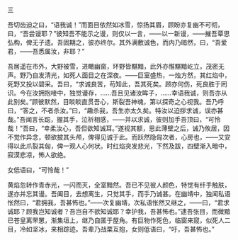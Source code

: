 三

  

吾切齿迫之曰，“语我诚！”而面目依然如冰雪，惊扬其眉，顾盼亦复幽不可彻，曰，“吾尝谩耶？”彼知吾不能示之谩，则仅以一言，——以一新谩，——摧吾覃思弘构，俾无孑遗。吾固期之，彼亦终尔。其外满敷诚色，而内乃暗然，曰，“吾爱君，——吾悉属汝，非耶？”

吾居遥在市外，大野被雪，进瞰幽窗，环野皆黮黯，此外亦惟黮黯屹立，茂密无声。野乃自发清光，如死人面目之在深夜。——巨室盛热，一烛方然，其红焰中，死野又投以碧采。吾曰，“求诚良苦，苟知此，吾其死矣。顾亦何伤，死良胜于罔识。今在汝拥抱唼中，独觉谩存，……吾且见诸汝眸子，……幸语我诚，则吾亦从此别矣。”顾彼默然，目睒睒直贯吾心，斯裂吾神魂，第以探奇之心视我。吾乃呼曰，“答之，不者杀汝。”曰，“趣杀我，吾生亦太久矣。特汝以迫拶求诚，误亦甚哉。”吾闻言长跽，握其手，泣祈相感，——并以求诚，彼则加手吾顶曰，“可怜哉！”吾曰，“幸柔汝心，吾但欲知诚耳。”遂视其额，思此薄壁之后，诚乃攸居，因不觉作异念，顿欲披其头颅，俾得见诚于此。而跃然隐匈次者，心房也，——又安得以此爪裂其匈，俾一观人心何状。时红焰突发悲光，下然及跋，四壁渐入暗中，寂漠悲凉，怖人欲绝。

女低语曰，“可怜哉！”

黄焰忽转作青赤光，一闪而灭，全室黯然。吾已不见彼人颜色，特觉有纤手触肤，遂亦并忘其谩。吾阖目，去想离生，只觉其手，而手乃诚甚。在幽靖中，独闻私语怅然曰，“君拥我，吾甚怖也。”——次复幽靖，次私语怅然又继之，——曰，“君求诚耶？顾我岂知诚者？吾岂自不欲知诚耶？幸护我，吾甚怖也。”逮吾张目，而微黯已苍皇离罘罳，渐集垣上，继乃自匿于屋角。有巨物作死色，临窗来窥，似死人二目，冷如坚冰，来相踪迹。吾辈乃战栗互抱，女则低语曰，“吁，吾甚怖也。”